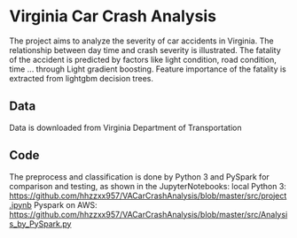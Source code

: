 # Virginia Car Crash Analysis
The project aims to analyze the severity of car accidents in Virginia. The relationship between day time and crash severity is illustrated. The fatality of the accident is predicted by factors like light condition, road condition, time ... through Light gradient boosting. Feature importance of the fatality is extracted from lightgbm decision trees.

## Data
Data is downloaded from Virginia Department of Transportation

## Code
The preprocess and classification is done by Python 3 and PySpark for comparison and testing, as shown in the JupyterNotebooks:
local Python 3:
https://github.com/hhzzxx957/VACarCrashAnalysis/blob/master/src/project.ipynb
Pyspark on AWS:
https://github.com/hhzzxx957/VACarCrashAnalysis/blob/master/src/Analysis_by_PySpark.py
